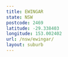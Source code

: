 ```yaml
---
title: EWINGAR
state: NSW
postcode: 2469
latitude: -29.338403
longitude: 153.002402
url: /nsw/ewingar/
layout: suburb
---
```


